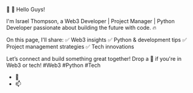  🌱 🚀 Hello Guys!

I'm Israel Thompson, a Web3 Developer | Project Manager | Python Developer passionate about building the future with code. 🔥

On this page, I'll share:
✅ Web3 insights
✅ Python & development tips
✅ Project management strategies
✅ Tech innovations

Let’s connect and build something great together! Drop a 👋 if you're in Web3 or tech! #Web3 #Python #Tech
- 💞️
- 📫 
